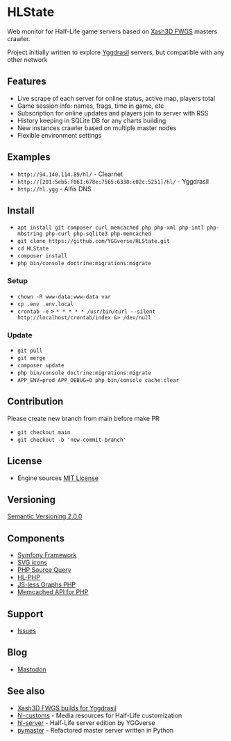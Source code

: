 # HLState

Web monitor for Half-Life game servers based on [Xash3D FWGS](https://github.com/FWGS/xash3d-fwgs) masters crawler.

Project initially written to explore [Yggdrasil](https://github.com/yggdrasil-network) servers, but compatible with any other network

## Features

* Live scrape of each server for online status, active map, players total
* Game session info: names, frags, time in game, etc
* Subscription for online updates and players join to server with RSS
* History keeping in SQLite DB for any charts building
* New instances crawler based on multiple master nodes
* Flexible environment settings

## Examples

* `http://94.140.114.89/hl/` - Clearnet
* `http://[201:5eb5:f061:678e:7565:6338:c02c:5251]/hl/` - Yggdrasil
* `http://hl.ygg` - Alfis DNS

## Install

* `apt install git composer curl memcached php php-xml php-intl php-mbstring php-curl php-sqlite3 php-memcached`
* `git clone https://github.com/YGGverse/HLState.git`
* `cd HLState`
* `composer install`
* `php bin/console doctrine:migrations:migrate`

### Setup

* `chown -R www-data:www-data var`
* `cp .env .env.local`
* `crontab -e` > `* * * * * /usr/bin/curl --silent http://localhost/crontab/index &> /dev/null`

### Update

* `git pull`
* `git merge`
* `composer update`
* `php bin/console doctrine:migrations:migrate`
* `APP_ENV=prod APP_DEBUG=0 php bin/console cache:clear`

## Contribution

Please create new branch from main before make PR

* `git checkout main`
* `git checkout -b 'new-commit-branch'`

## License

* Engine sources [MIT License](https://github.com/YGGverse/HLState/blob/main/LICENSE)

## Versioning

[Semantic Versioning 2.0.0](https://semver.org/#semantic-versioning-200)

## Components

* [Symfony Framework](https://symfony.com)
* [SVG icons](https://icons.getbootstrap.com)
* [PHP Source Query](https://github.com/xPaw/PHP-Source-Query)
* [HL-PHP](https://github.com/YGGverse/hl-php)
* [JS-less Graphs PHP](https://github.com/YGGverse/graph-php)
* [Memcached API for PHP](https://github.com/YGGverse/cache-php)

## Support

* [Issues](https://github.com/YGGverse/HLState/issues)

## Blog

* [Mastodon](https://mastodon.social/@YGGverse)

## See also

* [Xash3D FWGS builds for Yggdrasil](https://github.com/YGGverse/xash3d-fwgs/releases)
* [hl-customs](https://github.com/YGGverse/hl-customs) - Media resources for Half-Life customization
* [hl-server](https://github.com/YGGverse/hl-server) - Half-Life server edition by YGGverse
* [pymaster](https://github.com/YGGverse/pymaster) - Refactored master server written in Python

